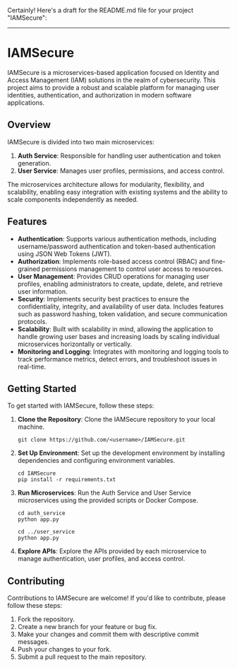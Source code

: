 Certainly! Here's a draft for the README.md file for your project "IAMSecure":

---

# IAMSecure

IAMSecure is a microservices-based application focused on Identity and Access Management (IAM) solutions in the realm of cybersecurity. This project aims to provide a robust and scalable platform for managing user identities, authentication, and authorization in modern software applications.

## Overview

IAMSecure is divided into two main microservices:

1. **Auth Service**: Responsible for handling user authentication and token generation.
2. **User Service**: Manages user profiles, permissions, and access control.

The microservices architecture allows for modularity, flexibility, and scalability, enabling easy integration with existing systems and the ability to scale components independently as needed.

## Features

- **Authentication**: Supports various authentication methods, including username/password authentication and token-based authentication using JSON Web Tokens (JWT).
- **Authorization**: Implements role-based access control (RBAC) and fine-grained permissions management to control user access to resources.
- **User Management**: Provides CRUD operations for managing user profiles, enabling administrators to create, update, delete, and retrieve user information.
- **Security**: Implements security best practices to ensure the confidentiality, integrity, and availability of user data. Includes features such as password hashing, token validation, and secure communication protocols.
- **Scalability**: Built with scalability in mind, allowing the application to handle growing user bases and increasing loads by scaling individual microservices horizontally or vertically.
- **Monitoring and Logging**: Integrates with monitoring and logging tools to track performance metrics, detect errors, and troubleshoot issues in real-time.

## Getting Started

To get started with IAMSecure, follow these steps:

1. **Clone the Repository**: Clone the IAMSecure repository to your local machine.
   ```
   git clone https://github.com/<username>/IAMSecure.git
   ```

2. **Set Up Environment**: Set up the development environment by installing dependencies and configuring environment variables.
   ```
   cd IAMSecure
   pip install -r requirements.txt
   ```

3. **Run Microservices**: Run the Auth Service and User Service microservices using the provided scripts or Docker Compose.
   ```
   cd auth_service
   python app.py
   
   cd ../user_service
   python app.py
   ```

4. **Explore APIs**: Explore the APIs provided by each microservice to manage authentication, user profiles, and access control.

## Contributing

Contributions to IAMSecure are welcome! If you'd like to contribute, please follow these steps:

1. Fork the repository.
2. Create a new branch for your feature or bug fix.
3. Make your changes and commit them with descriptive commit messages.
4. Push your changes to your fork.
5. Submit a pull request to the main repository.

